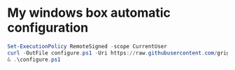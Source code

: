 # My windows box automatic configuration

```ps1
Set-ExecutionPolicy RemoteSigned -scope CurrentUser
curl -OutFile configure.ps1 -Uri https://raw.githubusercontent.com/grigoryvp/my-win-box-cfg/master/configure.ps1
& .\configure.ps1
```
